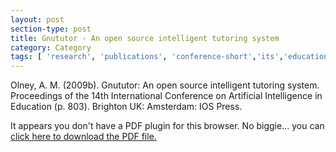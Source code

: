 ```yaml
---
layout: post
section-type: post
title: Gnututor - An open source intelligent tutoring system
category: Category
tags: [ 'research', 'publications', 'conference-short','its','education','gnututor' ]
---
```

Olney, A. M. (2009b). Gnututor: An open source intelligent tutoring system. Proceedings of the 14th International Conference on Artificial Intelligence in Education (p. 803). Brighton UK: Amsterdam: IOS Press.

<object data="https://umdrive.memphis.edu/aolney/public/publications/olney_aied09.pdf" type="application/pdf" width="100%" height="600px">
 
  <p>It appears you don't have a PDF plugin for this browser.
  No biggie... you can <a href="https://umdrive.memphis.edu/aolney/public/publications/olney_aied09.pdf">click here to
  download the PDF file.</a></p>
  
</object>
